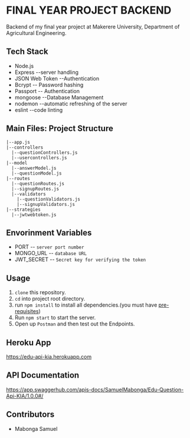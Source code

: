 # FINAL YEAR PROJECT BACKEND
Backend of my final year project at Makerere University, Department of Agricultural Engineering.

## Tech Stack <br>
- Node.js
- Express --server handling
- JSON Web Token --Authentication
- Bcrypt -- Password hashing
- Passport -- Authentication
- mongoose --Database Management
- nodemon --automatic refreshing of the server
- eslint --code linting

## Main Files: Project Structure

    |--app.js
    |--controllers
      |--questionControllers.js
      |--usercontrollers.js
    |--model
      |--answerModel.js
      |--questionModel.js
    |--routes
      |--questionRoutes.js
      |--signupRoutes.js
      |--validators
        |--questionValidators.js
        |--signupValidators.js
    |--strategies
      |--jwtwebtoken.js

## Envorinment Variables

- PORT -- `server port number`
- MONGO_URL -- `database URL`
- JWT_SECRET -- `Secret key for verifying the token`

## Usage
1. `clone` this repository.
2. `cd` into project root directory.
3. run `npm install` to install all dependencies.(you must have [pre-requisites](#pre-requisites)) 
4. Run `npm start` to start the server.
5. Open up `Postman` and then test out the Endpoints.

## Heroku App
https://edu-api-kia.herokuapp.com

## API Documentation
https://app.swaggerhub.com/apis-docs/SamuelMabonga/Edu-Question-Api-KIA/1.0.0#/

## Contributors

- Mabonga Samuel

